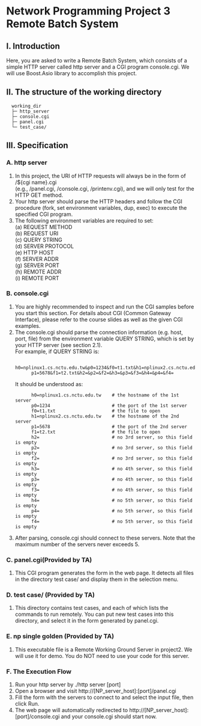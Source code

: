 # Network Programming Project 3 Remote Batch System

## I. Introduction
Here, you are asked to write a Remote Batch System, which consists of a simple HTTP server called http server and a CGI program console.cgi. 
We will use Boost.Asio library to accomplish this project.

## II. The structure of the working directory
```
  working_dir
  ├─ http_server
  ├─ console.cgi
  ├─ panel.cgi
  └─ test_case/
```
## III. Specification
### A. http server
1. In this project, the URI of HTTP requests will always be in the form of /${cgi name}.cgi<br>
   (e.g., /panel.cgi, /console.cgi, /printenv.cgi), and we will only test for the HTTP GET method.<br>
2. Your http server should parse the HTTP headers and follow the CGI procedure (fork, set environment variables, dup, exec) to execute the specified CGI program.<br>
3. The following environment variables are required to set:<br>
  (a) REQUEST METHOD<br>
  (b) REQUEST URI<br> 
  (c) QUERY STRING<br> 
  (d) SERVER PROTOCOL<br>
  (e) HTTP HOST<br>
  (f) SERVER ADDR<br>
  (g) SERVER PORT<br>
  (h) REMOTE ADDR<br>
  (i) REMOTE PORT<br>
### B. console.cgi

1. You are highly recommended to inspect and run the CGI samples before you start this section. 
   For details about CGI (Common Gateway Interface), please refer to the course slides as well as the given CGI examples.
2. The console.cgi should parse the connection information (e.g. host, port, file) from the environment variable QUERY STRING, 
   which is set by your HTTP server (see section 2.1).<br>
   For example, if QUERY STRING is:<br>
   ```
         h0=nplinux1.cs.nctu.edu.tw&p0=1234&f0=t1.txt&h1=nplinux2.cs.nctu.edu.tw&
         p1=5678&f1=t2.txt&h2=&p2=&f2=&h3=&p3=&f3=&h4=&p4=&f4=
   ```
   It should be understood as:<br>
   ```
         h0=nplinux1.cs.nctu.edu.tw    # the hostname of the 1st server
         p0=1234                       # the port of the 1st server
         f0=t1.txt                     # the file to open
         h1=nplinux2.cs.nctu.edu.tw    # the hostname of the 2nd server
         p1=5678                       # the port of the 2nd server
         f1=t2.txt                     # the file to open
         h2=                           # no 3rd server, so this field is empty
         p2=                           # no 3rd server, so this field is empty
         f2=                           # no 3rd server, so this field is empty
         h3=                           # no 4th server, so this field is empty
         p3=                           # no 4th server, so this field is empty
         f3=                           # no 4th server, so this field is empty
         h4=                           # no 5th server, so this field is empty
         p4=                           # no 5th server, so this field is empty
         f4=                           # no 5th server, so this field is empty
   ```
3. After parsing, console.cgi should connect to these servers. Note that the maximum number of the servers never exceeds 5.

### C. panel.cgi(Provided by TA)
1. This CGI program generates the form in the web page. It detects all files in the directory test case/ and display them in the selection menu.

### D. test case/ (Provided by TA)
1. This directory contains test cases, and each of which lists the commands to run remotely. 
   You can put new test cases into this directory, and select it in the form generated by panel.cgi.

### E. np single golden (Provided by TA)
1. This executable file is a Remote Working Ground Server in project2. We will use it for demo. You do NOT need to use your code for this server.

### F. The Execution Flow
1. Run your http server by ./http server [port]<br>
2. Open a browser and visit http://[NP_server_host]:[port]/panel.cgi<br>
3. Fill the form with the servers to connect to and select the input file, then click Run.<br>
4. The web page will automatically redirected to http://[NP_server_host]:[port]/console.cgi and your console.cgi should start now.<br>
